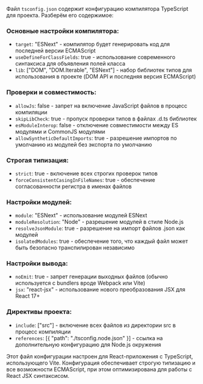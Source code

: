 Файл `tsconfig.json` содержит конфигурацию компилятора TypeScript для проекта. Разберём его содержимое:

### Основные настройки компилятора:

- `target`: "ESNext" - компилятор будет генерировать код для последней версии ECMAScript
- `useDefineForClassFields`: true - использование современного синтаксиса для объявления полей класса
- `lib`: ["DOM", "DOM.Iterable", "ESNext"] - набор библиотек типов для использования в проекте (DOM API и последняя версия ECMAScript)

### Проверки и совместимость:

- `allowJs`: false - запрет на включение JavaScript файлов в процесс компиляции
- `skipLibCheck`: true - пропуск проверки типов в файлах .d.ts библиотек
- `esModuleInterop`: false - отключение совместимости между ES модулями и CommonJS модулями
- `allowSyntheticDefaultImports`: true - разрешение импортов по умолчанию из модулей без экспорта по умолчанию

### Строгая типизация:

- `strict`: true - включение всех строгих проверок типов
- `forceConsistentCasingInFileNames`: true - обеспечение согласованности регистра в именах файлов

### Настройки модулей:

- `module`: "ESNext" - использование модулей ESNext
- `moduleResolution`: "Node" - разрешение модулей в стиле Node.js
- `resolveJsonModule`: true - разрешение на импорт файлов .json как модулей
- `isolatedModules`: true - обеспечение того, что каждый файл может быть безопасно транспилирован независимо

### Настройки вывода:

- `noEmit`: true - запрет генерации выходных файлов (обычно используется с bundlers вроде Webpack или Vite)
- `jsx`: "react-jsx" - использование нового преобразования JSX для React 17+

### Директивы проекта:

- `include`: ["src"] - включение всех файлов из директории src в процесс компиляции
- `references`: [{ "path": "./tsconfig.node.json" }] - ссылка на дополнительную конфигурацию для Node.js окружения

Этот файл конфигурации настроен для React-приложения с TypeScript, использующего Vite. Конфигурация обеспечивает строгую типизацию и все возможности ECMAScript, при этом оптимизирована для работы с React JSX синтаксисом.